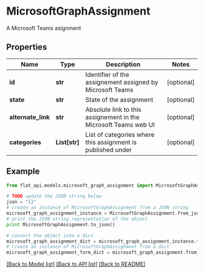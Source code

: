 # MicrosoftGraphAssignment

A Microsoft Teams asignment

## Properties

Name | Type | Description | Notes
------------ | ------------- | ------------- | -------------
**id** | **str** | Identifier of the assignement assigned by Microsoft Teams | [optional] 
**state** | **str** | State of the assignment | [optional] 
**alternate_link** | **str** | Absolute link to this assignement in the Microsoft Teams web UI | [optional] 
**categories** | **List[str]** | List of categories where this assignment is published under | [optional] 

## Example

```python
from flat_api.models.microsoft_graph_assignment import MicrosoftGraphAssignment

# TODO update the JSON string below
json = "{}"
# create an instance of MicrosoftGraphAssignment from a JSON string
microsoft_graph_assignment_instance = MicrosoftGraphAssignment.from_json(json)
# print the JSON string representation of the object
print MicrosoftGraphAssignment.to_json()

# convert the object into a dict
microsoft_graph_assignment_dict = microsoft_graph_assignment_instance.to_dict()
# create an instance of MicrosoftGraphAssignment from a dict
microsoft_graph_assignment_form_dict = microsoft_graph_assignment.from_dict(microsoft_graph_assignment_dict)
```
[[Back to Model list]](../README.md#documentation-for-models) [[Back to API list]](../README.md#documentation-for-api-endpoints) [[Back to README]](../README.md)


